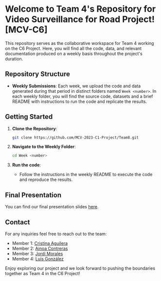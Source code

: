 # Welcome to Team 4's Repository for Video Surveillance for Road Project! [MCV-C6]

This repository serves as the collaborative workspace for Team 4 working on the C6 Project. Here, you will find all the code, data, and relevant documentation produced on a weekly basis throughout the project's duration.

## Repository Structure

- **Weekly Submissions**: Each week, we upload the code and data generated during that period in distinct folders named `Week <number>`. In each weekly folder, you will find the source code, datasets and a brief README with instructions to run the code and replicate the results.

## Getting Started

1. **Clone the Repository**: 
   ```bash
   git clone https://github.com/MCV-2023-C1-Project/Team8.git
   ```

2. **Navigate to the Weekly Folder**:
    ```bash
   cd Week <number>
    ```

3. **Run the code**:
   - Follow the instructions in the weekly README to execute the code and reproduce the results.
  
## Final Presentation
You can find our final presentation slides [here](https://docs.google.com/presentation/d/1rEIsPU42naHrBJiSwFap-aUceOrwwB38SBjugZcx3mo/edit?usp=sharing).

## Contact

For any inquiries feel free to reach out to the team:

- Member 1: [Cristina Aguilera](Cristina.AguileraG@autonoma.cat)
- Member 2: [Ainoa Contreras](Ainoa.Contreras@autonoma.cat)
- Member 3: [Jordi Morales](Jordi.MoralesC@autonoma.cat)
- Member 4: [Luis González](Luis.GonzalezGu@autonoma.cat)

Enjoy exploring our project and we look forward to pushing the boundaries together as Team 4 in the C6 Project!
